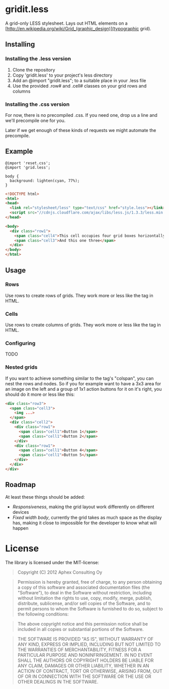 # gridit.less

A grid-only LESS stylesheet. Lays out HTML elements on a [http://en.wikipedia.org/wiki/Grid_(graphic_design)](typographic grid).

## Installing

### Installing the .less version
1. Clone the repository
1. Copy 'gridit.less' to your project's less directory
1. Add an @import "gridit.less"; to a suitable place in your .less file
1. Use the provided .row# and .cell# classes on your grid rows and columns

### Installing the .css version
For now, there is no precompiled .css. If you need one, drop us a line and we'll precompile one for you.

Later if we get enough of these kinds of requests we might automate the precompile.

## Example

```LESS
@import 'reset.css';
@import 'grid.less';

body {
  background: lighten(cyan, 77%);
}
```

```HTML
<!DOCTYPE html>
<html>
<head>
  <link rel="stylesheet/less" type="text/css" href="style.less"></link>
  <script src="//cdnjs.cloudflare.com/ajax/libs/less.js/1.3.3/less.min.js" type="text/javascript"></script>
</head>

<body>
  <div class="row1">
    <span class="cell4">This cell occupies four grid boxes horizontally</span>
    <span class="cell3">And this one three</span>
  </div>
</body>
</html>
```

## Usage

### Rows

Use rows to create rows of grids. They work more or less like the <tr> tag in HTML.
  
### Cells

Use rows to create columns of grids. They work more or less like the <td> tag in HTML.

### Configuring

TODO

### Nested grids

If you want to achieve something similar to the <td> tag's "colspan", you can nest the rows and nodes. So if you for example want
to have a 3x3 area for an image on the left and a group of 1x1 action buttons for it on it's right, you should do it more or less like this:

```HTML
<div class="row3">
  <span class="cell3">
    <img ...>
  </span>
  <div class="cell2">
    <div class="row1">
      <span class="cell1">Button 1</span>
      <span class="cell1">Button 2</span>
    </div>
    <div class="row1">
      <span class="cell1">Button 4</span>
      <span class="cell1">Button 5</span>
    </div>
  </div>
</div>
```

## Roadmap

At least these things should be added:
- *Responsiveness*, making the grid layout work differently on different devices
- *Fixed width body*, currently the grid takes as much space as the display has, making it close to impossible for the developer to know what will happen

# License

The library is licensed under the MIT-license:

> Copyright (C) 2012 Aphex Consulting Oy

> Permission is hereby granted, free of charge, to any person obtaining a copy of this software and associated documentation files (the "Software"), to deal in the Software without restriction, including without limitation the rights to use, copy, modify, merge, publish, distribute, sublicense, and/or sell copies of the Software, and to permit persons to whom the Software is furnished to do so, subject to the following conditions:

> The above copyright notice and this permission notice shall be included in all copies or substantial portions of the Software.

> THE SOFTWARE IS PROVIDED "AS IS", WITHOUT WARRANTY OF ANY KIND, EXPRESS OR IMPLIED, INCLUDING BUT NOT LIMITED TO THE WARRANTIES OF MERCHANTABILITY, FITNESS FOR A PARTICULAR PURPOSE AND NONINFRINGEMENT. IN NO EVENT SHALL THE AUTHORS OR COPYRIGHT HOLDERS BE LIABLE FOR ANY CLAIM, DAMAGES OR OTHER LIABILITY, WHETHER IN AN ACTION OF CONTRACT, TORT OR OTHERWISE, ARISING FROM, OUT OF OR IN CONNECTION WITH THE SOFTWARE OR THE USE OR OTHER DEALINGS IN THE SOFTWARE.